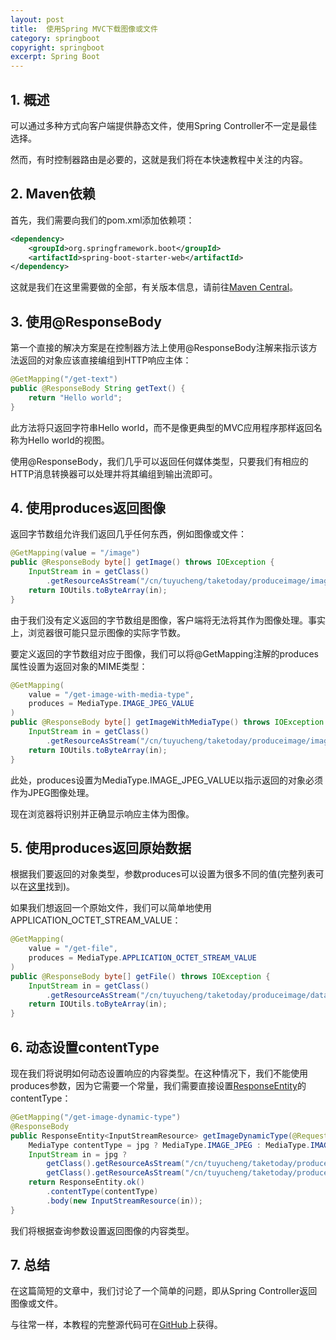 ```yaml
---
layout: post
title:  使用Spring MVC下载图像或文件
category: springboot
copyright: springboot
excerpt: Spring Boot
---
```


## 1. 概述

可以通过多种方式向客户端提供静态文件，使用Spring Controller不一定是最佳选择。

然而，有时控制器路由是必要的，这就是我们将在本快速教程中关注的内容。

## 2. Maven依赖

首先，我们需要向我们的pom.xml添加依赖项：

```xml
<dependency>
    <groupId>org.springframework.boot</groupId>
    <artifactId>spring-boot-starter-web</artifactId>
</dependency>
```

这就是我们在这里需要做的全部，有关版本信息，请前往[Maven Central](https://search.maven.org/search?q=a:spring-boot-starter-web)。

## 3. 使用@ResponseBody

第一个直接的解决方案是在控制器方法上使用@ResponseBody注解来指示该方法返回的对象应该直接编组到HTTP响应主体：

```java
@GetMapping("/get-text")
public @ResponseBody String getText() {
    return "Hello world";
}
```

此方法将只返回字符串Hello world，而不是像更典型的MVC应用程序那样返回名称为Hello world的视图。

使用@ResponseBody，我们几乎可以返回任何媒体类型，只要我们有相应的HTTP消息转换器可以处理并将其编组到输出流即可。

## 4. 使用produces返回图像

返回字节数组允许我们返回几乎任何东西，例如图像或文件：

```java
@GetMapping(value = "/image")
public @ResponseBody byte[] getImage() throws IOException {
    InputStream in = getClass()
        .getResourceAsStream("/cn/tuyucheng/taketoday/produceimage/image.jpg");
    return IOUtils.toByteArray(in);
}
```

由于我们没有定义返回的字节数组是图像，客户端将无法将其作为图像处理。事实上，浏览器很可能只显示图像的实际字节数。

要定义返回的字节数组对应于图像，我们可以将@GetMapping注解的produces属性设置为返回对象的MIME类型：

```java
@GetMapping(
    value = "/get-image-with-media-type",
    produces = MediaType.IMAGE_JPEG_VALUE
)
public @ResponseBody byte[] getImageWithMediaType() throws IOException {
    InputStream in = getClass()
        .getResourceAsStream("/cn/tuyucheng/taketoday/produceimage/image.jpg");
    return IOUtils.toByteArray(in);
}

```

此处，produces设置为MediaType.IMAGE_JPEG_VALUE以指示返回的对象必须作为JPEG图像处理。

现在浏览器将识别并正确显示响应主体为图像。

## 5. 使用produces返回原始数据

根据我们要返回的对象类型，参数produces可以设置为很多不同的值(完整列表可以在[这里](https://docs.spring.io/spring-framework/docs/current/javadoc-api/org/springframework/http/MediaType.html)找到)。

如果我们想返回一个原始文件，我们可以简单地使用APPLICATION_OCTET_STREAM_VALUE：

```java
@GetMapping(
    value = "/get-file",
    produces = MediaType.APPLICATION_OCTET_STREAM_VALUE
)
public @ResponseBody byte[] getFile() throws IOException {
    InputStream in = getClass()
        .getResourceAsStream("/cn/tuyucheng/taketoday/produceimage/data.txt");
    return IOUtils.toByteArray(in);
}
```

## 6. 动态设置contentType

现在我们将说明如何动态设置响应的内容类型。在这种情况下，我们不能使用produces参数，因为它需要一个常量，我们需要直接设置[ResponseEntity](https://www.baeldung.com/spring-response-entity)的contentType：

```java
@GetMapping("/get-image-dynamic-type")
@ResponseBody
public ResponseEntity<InputStreamResource> getImageDynamicType(@RequestParam("jpg") boolean jpg) {
    MediaType contentType = jpg ? MediaType.IMAGE_JPEG : MediaType.IMAGE_PNG;
    InputStream in = jpg ? 
        getClass().getResourceAsStream("/cn/tuyucheng/taketoday/produceimage/image.jpg") : 
        getClass().getResourceAsStream("/cn/tuyucheng/taketoday/produceimage/image.png");
    return ResponseEntity.ok()
        .contentType(contentType)
        .body(new InputStreamResource(in));
}
```

我们将根据查询参数设置返回图像的内容类型。

## 7. 总结

在这篇简短的文章中，我们讨论了一个简单的问题，即从Spring Controller返回图像或文件。

与往常一样，本教程的完整源代码可在[GitHub](https://github.com/tuyucheng7/taketoday-tutorial4j/tree/master/spring-boot-modules/spring-boot-mvc-3)上获得。